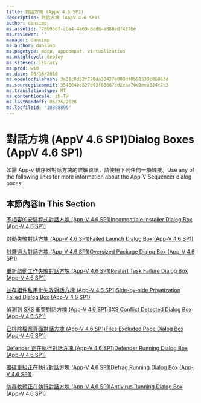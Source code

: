 ```yaml
---
title: 對話方塊 (AppV 4.6 SP1)
description: 對話方塊 (AppV 4.6 SP1)
author: dansimp
ms.assetid: f76b95df-cba4-4a69-8cd8-a888edf437be
ms.reviewer: ''
manager: dansimp
ms.author: dansimp
ms.pagetype: mdop, appcompat, virtualization
ms.mktglfcycl: deploy
ms.sitesec: library
ms.prod: w10
ms.date: 06/16/2016
ms.openlocfilehash: 3e31c8d52f728da30427e009df0b91539c06063d
ms.sourcegitcommit: 354664bc527d93f80687cd2eba70d1eea024c7c3
ms.translationtype: MT
ms.contentlocale: zh-TW
ms.lasthandoff: 06/26/2020
ms.locfileid: "10808895"
---
```

# <span data-ttu-id="42243-103">對話方塊 (AppV 4.6 SP1)</span><span class="sxs-lookup"><span data-stu-id="42243-103">Dialog Boxes (AppV 4.6 SP1)</span></span>


<span data-ttu-id="42243-104">如需 App-v 排序器對話方塊的詳細資訊，請使用下列任何一項鍊接。</span><span class="sxs-lookup"><span data-stu-id="42243-104">Use any of the following links for more information about the App-V Sequencer dialog boxes.</span></span>

## <span data-ttu-id="42243-105">本節內容</span><span class="sxs-lookup"><span data-stu-id="42243-105">In This Section</span></span>


<a href="" id="incompatible-installer-dialog-box--app-v-4-6-sp1-"></a>[<span data-ttu-id="42243-106">不相容的安裝程式對話方塊 (App-V 4.6 SP1)</span><span class="sxs-lookup"><span data-stu-id="42243-106">Incompatible Installer Dialog Box (App-V 4.6 SP1)</span></span>](incompatible-installer-dialog-box--app-v-46-sp1-.md)  

<a href="" id="failed-launch-dialog-box--app-v-4-6-sp1-"></a>[<span data-ttu-id="42243-107">啟動失敗對話方塊 (App-V 4.6 SP1)</span><span class="sxs-lookup"><span data-stu-id="42243-107">Failed Launch Dialog Box (App-V 4.6 SP1)</span></span>](failed-launch-dialog-box--app-v-46-sp1-.md)  

<a href="" id="oversized-package-dialog-box--app-v-4-6-sp1-"></a>[<span data-ttu-id="42243-108">封裝過大對話方塊 (App-V 4.6 SP1)</span><span class="sxs-lookup"><span data-stu-id="42243-108">Oversized Package Dialog Box (App-V 4.6 SP1)</span></span>](oversized-package-dialog-box--app-v-46-sp1-.md)  

<a href="" id="restart-task-failure-dialog-box--app-v-4-6-sp1-"></a>[<span data-ttu-id="42243-109">重新啟動工作失敗對話方塊 (App-V 4.6 SP1)</span><span class="sxs-lookup"><span data-stu-id="42243-109">Restart Task Failure Dialog Box (App-V 4.6 SP1)</span></span>](restart-task-failure-dialog-box--app-v-46-sp1-.md)  

<a href="" id="side-by-side-privatization-failed-dialog-box--app-v-4-6-sp1-"></a>[<span data-ttu-id="42243-110">並存組件私用化失敗對話方塊 (App-V 4.6 SP1)</span><span class="sxs-lookup"><span data-stu-id="42243-110">Side-by-side Privatization Failed Dialog Box (App-V 4.6 SP1)</span></span>](side-by-side-privatization-failed-dialog-box--app-v-46-sp1-.md)  

<a href="" id="sxs-conflict-detected-dialog-box--app-v-4-6-sp1-"></a>[<span data-ttu-id="42243-111">偵測到 SXS 衝突對話方塊 (App-V 4.6 SP1)</span><span class="sxs-lookup"><span data-stu-id="42243-111">SXS Conflict Detected Dialog Box (App-V 4.6 SP1)</span></span>](sxs-conflict-detected-dialog-box--app-v-46-sp1-.md)  

<a href="" id="files-excluded-page-dialog-box--app-v-4-6-sp1-"></a>[<span data-ttu-id="42243-112">已排除檔案頁面對話方塊 (App-V 4.6 SP1)</span><span class="sxs-lookup"><span data-stu-id="42243-112">Files Excluded Page Dialog Box (App-V 4.6 SP1)</span></span>](files-excluded-page-dialog-box--app-v-46-sp1-.md)  

<a href="" id="defender-running-dialog-box--app-v-4-6-sp1-"></a>[<span data-ttu-id="42243-113">Defender 正在執行對話方塊 (App-V 4.6 SP1)</span><span class="sxs-lookup"><span data-stu-id="42243-113">Defender Running Dialog Box (App-V 4.6 SP1)</span></span>](defender-running-dialog-box--app-v-46-sp1-.md)  

<a href="" id="defrag-running-dialog-box--app-v-4-6-sp1-"></a>[<span data-ttu-id="42243-114">磁碟重組正在執行對話方塊 (App-V 4.6 SP1)</span><span class="sxs-lookup"><span data-stu-id="42243-114">Defrag Running Dialog Box (App-V 4.6 SP1)</span></span>](defrag-running-dialog-box--app-v-46-sp1-.md)  

<a href="" id="antivirus-running-dialog-box--app-v-4-6-sp1-"></a>[<span data-ttu-id="42243-115">防毒軟體正在執行對話方塊 (App-V 4.6 SP1)</span><span class="sxs-lookup"><span data-stu-id="42243-115">Antivirus Running Dialog Box (App-V 4.6 SP1)</span></span>](antivirus-running-dialog-box--app-v-46-sp1-.md)  

 

 





